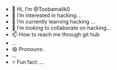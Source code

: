 - 👋 Hi, I’m @Toobamalik0
- 👀 I’m interested in hacking...
- 🌱 I’m currently learning hacking ...
- 💞️ I’m looking to collaborate on hacking...
- 📫 How to reach me through git hub
- ...
- 😄 Pronouns:
- ...
- ⚡ Fun fact: ...

<!---
Toobamalik0/Toobamalik0 is a ✨ special ✨ repository because its `README.md` (this file) appears on your GitHub profile.
You can click the Preview link to take a look at your changes.
--->
